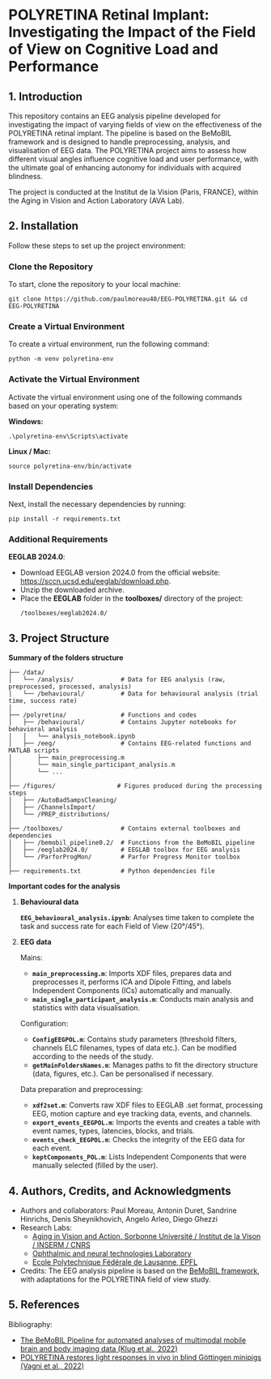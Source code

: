 # **POLYRETINA Retinal Implant: Investigating the Impact of the Field of View on Cognitive Load  and Performance**
 
## **1. Introduction**
This repository contains an EEG analysis pipeline developed for investigating the impact of varying fields of view on the effectiveness of the POLYRETINA retinal implant. The pipeline is based on the BeMoBIL framework and is designed to handle preprocessing, analysis, and visualisation of EEG data. The POLYRETINA project aims to assess how different visual angles influence cognitive load and user performance, with the ultimate goal of enhancing autonomy for individuals with acquired blindness.

The project is conducted at the Institut de la Vision (Paris, FRANCE), within the Aging in Vision and Action Laboratory (AVA Lab).

## **2. Installation**

Follow these steps to set up the project environment:

### Clone the Repository
To start, clone the repository to your local machine:

```console
git clone https://github.com/paulmoreau40/EEG-POLYRETINA.git && cd EEG-POLYRETINA
```

### Create a Virtual Environment
To create a virtual environment, run the following command:

```console
python -m venv polyretina-env
```

### Activate the Virtual Environment
Activate the virtual environment using one of the following commands based on your operating system:

**Windows:**
```console
.\polyretina-env\Scripts\activate
```
**Linux / Mac:**
```console
source polyretina-env/bin/activate
```

### Install Dependencies
Next, install the necessary dependencies by running:

```console
pip install -r requirements.txt
```

### Additional Requirements

**EEGLAB 2024.0**:  
   - Download EEGLAB version 2024.0 from the official website: https://sccn.ucsd.edu/eeglab/download.php.
   - Unzip the downloaded archive.
   - Place the **EEGLAB** folder in the **toolboxes/** directory of the project:
     ```
     /toolboxes/eeglab2024.0/
     ```



## **3. Project Structure**

**Summary of the folders structure**
```
├── /data/
│   └── /analysis/             # Data for EEG analysis (raw, preprocessed, processed, analysis)
│   └── /behavioural/          # Data for behavioural analysis (trial time, success rate)
│
├── /polyretina/               # Functions and codes
│   ├── /behavioural/          # Contains Jupyter notebooks for behavioral analysis
│   │   └── analysis_notebook.ipynb
│   ├── /eeg/                  # Contains EEG-related functions and MATLAB scripts
│       ├── main_preprocessing.m
│       └── main_single_participant_analysis.m
│       └── ...
│
├── /figures/                 # Figures produced during the processing steps
│   ├── /AutoBadSampsCleaning/
│   ├── /ChannelsImport/
│   └── /PREP_distributions/
│
├── /toolboxes/                # Contains external toolboxes and dependencies
│   ├── /bemobil_pipeline0.2/  # Functions from the BeMoBIL pipeline
│   ├── /eeglab2024.0/         # EEGLAB toolbox for EEG analysis
│   └── /ParforProgMon/        # Parfor Progress Monitor toolbox
│
├── requirements.txt           # Python dependencies file
```

**Important codes for the analysis**
1. **Behavioural data**

    **`EEG_behavioural_analysis.ipynb`**: Analyses time taken to complete the task and success rate for each Field of View (20°/45°).

2. **EEG data**
   
    Mains:
    - **`main_preprocessing.m`**: Imports XDF files, prepares data and preprocesses it, performs ICA and Dipole Fitting, and labels Independent Components (ICs) automatically and manually.
    - **`main_single_participant_analysis.m`**: Conducts main analysis and statistics with data visualisation.

    Configuration:
    - **`ConfigEEGPOL.m`**: Contains study parameters (threshold filters, channels ELC filenames, types of data etc.). Can be modified according to the needs of the study.
    - **`getMainFoldersNames.m`**:  Manages paths to fit the directory structure (data, figures, etc.). Can be personalised if necessary.

    Data preparation and preprocessing:
    - **`xdf2set.m`**: Converts raw XDF files to EEGLAB .set format, processing EEG, motion capture and eye tracking data, events, and channels.
    - **`export_events_EEGPOL.m`**: Imports the events and creates a table with event names, types, latencies, blocks, and trials.
    - **`events_check_EEGPOL.m`**: Checks the integrity of the EEG data for each event.
    - **`keptComponents_POL.m`**: Lists Independent Components that were manually selected (filled by the user).


## **4. Authors, Credits, and Acknowledgments**
- Authors and collaborators: Paul Moreau, Antonin Duret, Sandrine Hinrichs, Denis Sheynikhovich, Angelo Arleo, Diego Ghezzi
- Research Labs:
    - [Aging in Vision and Action, Sorbonne Université / Institut de la Vison / INSERM / CNRS](https://www.institut-vision.org/en/research/aging-vision-and-action#:~:text=Our%20team%20analyzes%20the%20aging,research%20and%20innovative%20technology%20transfer.)
    - [Ophthalmic and neural technologies Laboratory](https://ghezzi-lab.org/)
    - [Ecole Polytechnique Fédérale de Lausanne, EPFL](https://www.epfl.ch/fr/)
- Credits: The EEG analysis pipeline is based on the [BeMoBIL framework](https://www.tu.berlin/en/bpn/research/berlin-mobile-brain-body-imaging-lab), with adaptations for the POLYRETINA field of view study.

## **5. References**
Bibliography: 
- [The BeMoBIL Pipeline for automated analyses of multimodal mobile brain and body imaging data (Klug et al., 2022)](https://www.biorxiv.org/content/10.1101/2022.09.29.510051v2.abstract)
- [POLYRETINA restores light responses in vivo in blind Göttingen minipigs (Vagni et al., 2022)](https://www.nature.com/articles/s41467-022-31180-z)


